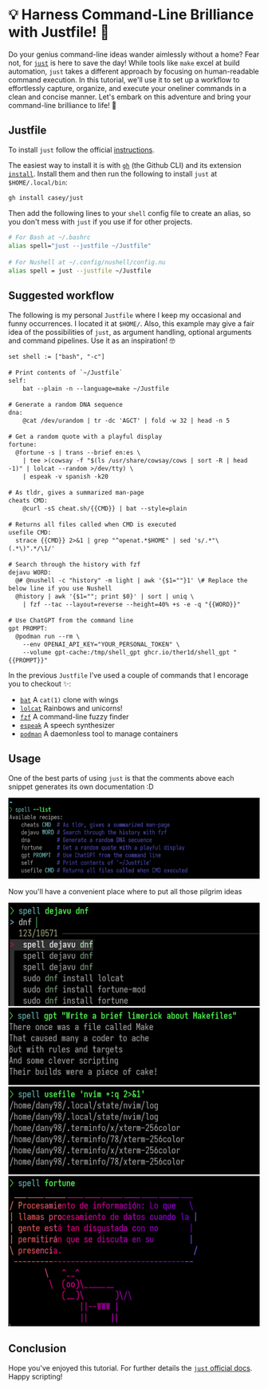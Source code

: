 # 💡 Harness Command-Line Brilliance with Justfile! 🚀

Do your genius command-line ideas wander aimlessly without a home? Fear not,
for [`just`](https://github.com/casey/just) is here to save the day! While
tools like `make` excel at build automation, `just` takes a different approach
by focusing on human-readable command execution. In this tutorial, we'll use it
to set up a workflow to effortlessly capture, organize, and execute your
oneliner commands in a clean and concise manner. Let's embark on this adventure
and bring your command-line brilliance to life! 🌟



## Justfile

To install `just` follow the official
[instructions](https://github.com/casey/just#installation).

The easiest way to install it is with [`gh`](https://github.com/cli/cli) (the
Github CLI) and its extension
[`install`](https://github.com/redraw/gh-install). Install them and then run
the following to install `just` at `$HOME/.local/bin`:

```bash
gh install casey/just
```

Then add the following lines to your `shell` config file to create an alias, so
you don't mess with `just` if you use if for other projects.

```bash
# For Bash at ~/.bashrc
alias spell="just --justfile ~/Justfile"

# For Nushell at ~/.config/nushell/config.nu
alias spell = just --justfile ~/Justfile
```

## Suggested workflow

The following is my personal `Justfile` where I keep my occasional and funny
occurrences. I located it at `$HOME/`. Also, this example may give a fair idea
of the possibilities of `just`, as argument handling, optional arguments and
command pipelines. Use it as an inspiration! 🤓

```make
set shell := ["bash", "-c"]

# Print contents of `~/Justfile`
self:
    bat --plain -n --language=make ~/Justfile

# Generate a random DNA sequence
dna:
    @cat /dev/urandom | tr -dc 'AGCT' | fold -w 32 | head -n 5

# Get a random quote with a playful display
fortune:
  @fortune -s | trans --brief en:es \
    | tee >(cowsay -f "$(ls /usr/share/cowsay/cows | sort -R | head -1)" | lolcat --random >/dev/tty) \
    | espeak -v spanish -k20

# As tldr, gives a summarized man-page
cheats CMD:
    @curl -sS cheat.sh/{{CMD}} | bat --style=plain

# Returns all files called when CMD is executed
usefile CMD:
  strace {{CMD}} 2>&1 | grep "^openat.*$HOME" | sed 's/.*"\(.*\)".*/\1/'

# Search through the history with fzf
dejavu WORD:
  @# @nushell -c "history" -m light | awk '{$1=""}1' \# Replace the below line if you use Nushell
  @history | awk '{$1=""; print $0}' | sort | uniq \
    | fzf --tac --layout=reverse --height=40% +s -e -q "{{WORD}}"

# Use ChatGPT from the command line
gpt PROMPT:
  @podman run --rm \
    --env OPENAI_API_KEY="YOUR_PERSONAL_TOKEN" \
    --volume gpt-cache:/tmp/shell_gpt ghcr.io/ther1d/shell_gpt "{{PROMPT}}"
```

In the previous `Justfile` I've used a couple of commands that I encorage you to checkout ✨:

- [`bat`](https://github.com/sharkdp/bat) A `cat(1)` clone with wings
- [`lolcat`](https://github.com/busyloop/lolcat) Rainbows and unicorns!
- [`fzf`](https://github.com/junegunn/fzf) A command-line fuzzy finder
- [`espeak`](https://github.com/espeak-ng/espeak-ng) A speech synthesizer
- [`podman`](https://podman.io/) A daemonless tool to manage containers

## Usage

One of the best parts of using `just` is that the comments above each snippet
generates its own documentation :D

![just list](img/spells-a.png)

Now you'll have a convenient place where to put all those pilgrim ideas

![spell-b](img/spells-b.png)
![spell-c](img/spells-c.png)
![spell-d](img/spells-d.png)
![spell-e](img/spells-e.png)

## Conclusion

Hope you've enjoyed this tutorial. For further details the [`just` official docs](). Happy scripting!
